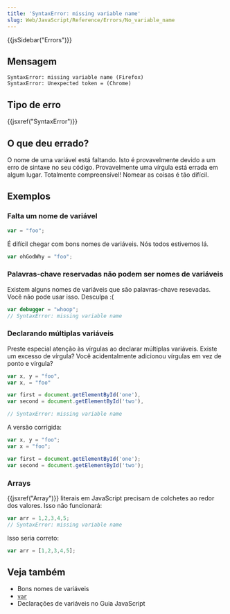 ```yaml
---
title: 'SyntaxError: missing variable name'
slug: Web/JavaScript/Reference/Errors/No_variable_name
---
```

{{jsSidebar("Errors")}}

## Mensagem

```
SyntaxError: missing variable name (Firefox)
SyntaxError: Unexpected token = (Chrome)
```

## Tipo de erro

{{jsxref("SyntaxError")}}

## O que deu errado?

O nome de uma variável está faltando. Isto é provavelmente devido a um erro de sintaxe no seu código. Provavelmente uma vírgula está errada em algum lugar. Totalmente compreensível! Nomear as coisas é tão difícil.

## Exemplos

### Falta um nome de variável

```js example-bad
var = "foo";
```

É difícil chegar com bons nomes de variáveis. Nós todos estivemos lá.

```js example-good
var ohGodWhy = "foo";
```

### Palavras-chave reservadas não podem ser nomes de variáveis

Existem alguns nomes de variáveis ​​que são palavras-chave resevadas. Você não pode usar isso. Desculpa :(

```js example-bad
var debugger = "whoop";
// SyntaxError: missing variable name
```

### Declarando múltiplas variáveis

Preste especial atenção às vírgulas ao declarar múltiplas variáveis. Existe um excesso de vírgula? Você acidentalmente adicionou vírgulas em vez de ponto e vírgula?

```js example-bad
var x, y = "foo",
var x, = "foo"

var first = document.getElementById('one'),
var second = document.getElementById('two'),

// SyntaxError: missing variable name
```

A versão corrigida:

```js example-good
var x, y = "foo";
var x = "foo";

var first = document.getElementById('one');
var second = document.getElementById('two');
```

### Arrays

{{jsxref("Array")}} literais em JavaScript precisam de colchetes ao redor dos valores. Isso não funcionará:

```js example-bad
var arr = 1,2,3,4,5;
// SyntaxError: missing variable name
```

Isso seria correto:

```js example-good
var arr = [1,2,3,4,5];
```

## Veja também

- Bons nomes de variáveis
- [`var`](/pt-BR/docs/Web/JavaScript/Reference/Statements/var)
- Declarações de variáveis ​​no Guia JavaScript
